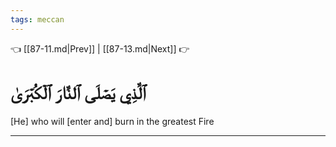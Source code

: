 ```yaml
---
tags: meccan
---
```


👈 [[87-11.md|Prev]] | [[87-13.md|Next]] 👉

# ٱلَّذِي يَصۡلَى ٱلنَّارَ ٱلۡكُبۡرَىٰ

[He] who will [enter and] burn in the greatest Fire

---

